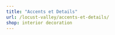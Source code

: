 ```yaml
---
title: "Accents et Details"
url: /locust-valley/accents-et-details/
shop: interior decoration
---
```

